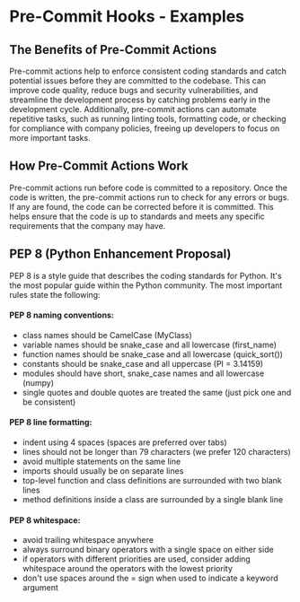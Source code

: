 # Pre-Commit Hooks - Examples

## The Benefits of Pre-Commit Actions
Pre-commit actions help to enforce consistent coding standards and catch potential issues before they are committed to the codebase. This can improve code quality, reduce bugs and security vulnerabilities, and streamline the development process by catching problems early in the development cycle. Additionally, pre-commit actions can automate repetitive tasks, such as running linting tools, formatting code, or checking for compliance with company policies, freeing up developers to focus on more important tasks.

## How Pre-Commit Actions Work
Pre-commit actions run before code is committed to a repository. 
Once the code is written, the pre-commit actions run to check for any errors or bugs. If any are found, the code can be corrected before it is committed. This helps ensure that the code is up to standards and meets any specific requirements that the company may have.

## PEP 8 (Python Enhancement Proposal)
PEP 8 is a style guide that describes the coding standards for Python. It's the most popular guide within the Python community. 
The most important rules state the following:


#### PEP 8 naming conventions:
- class names should be CamelCase (MyClass)
- variable names should be snake_case and all lowercase (first_name)
- function names should be snake_case and all lowercase (quick_sort())
- constants should be snake_case and all uppercase (PI = 3.14159)
- modules should have short, snake_case names and all lowercase (numpy)
- single quotes and double quotes are treated the same (just pick one and be consistent)

#### PEP 8 line formatting:
- indent using 4 spaces (spaces are preferred over tabs)
- lines should not be longer than 79 characters (we prefer 120 characters)
- avoid multiple statements on the same line
- imports should usually be on separate lines
- top-level function and class definitions are surrounded with two blank lines
- method definitions inside a class are surrounded by a single blank line

#### PEP 8 whitespace:
- avoid trailing whitespace anywhere
- always surround binary operators with a single space on either side
- if operators with different priorities are used, consider adding whitespace around the operators with the lowest priority
- don't use spaces around the = sign when used to indicate a keyword argument

